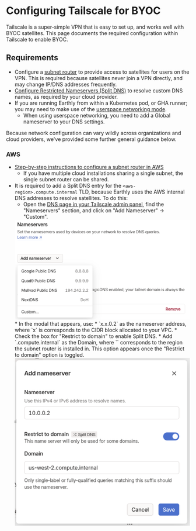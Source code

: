 # Configuring Tailscale for BYOC

Tailscale is a super-simple VPN that is easy to set up, and works well with BYOC satellites. This page documents the required configuration within Tailscale to enable BYOC.

## Requirements

* Configure a [subnet router](https://tailscale.com/kb/1019/subnets) to provide access to satellites for users on the VPN. This is required because satellites never join a VPN directly, and may change IP/DNS addresses frequently.
* [Configure Restricted Nameservers (Split DNS)](https://tailscale.com/kb/1054/dns?q=split+dns#nameservers) to resolve custom DNS names, as required by your cloud provider.
* If you are running Earthly from within a Kubernetes pod, or GHA runner; you may need to make use of the [userspace networking mode](https://tailscale.com/kb/1112/userspace-networking).
  * When using userspace networking, you need to add a Global nameserver to your DNS settings.

Because network configuration can vary wildly across organizations and cloud providers, we've provided some further general guidance below.

### AWS

* [Step-by-step instructions to configure a subnet router in AWS](https://tailscale.com/kb/1021/install-aws)
  * If you have multiple cloud installations sharing a single subnet, the single subnet router can be shared.
* It is required to add a Split DNS entry for the `<aws-region>.compute.internal` TLD, because Earthly uses the AWS internal DNS addresses to resolve satellites. To do this:
  * Open the [DNS page in your Tailscale admin panel](https://login.tailscale.com/admin/dns), find the "Nameservers" section, and click on "Add Nameserver" -> "Custom".
  <img src="./img/tailscale-nameserver-dropdown.png" alt="The Tailscale add nameserver dropdown, containing many options with custom in its own section." title="Add Custom Nameserver">
  * In the modal that appears, use:
    * `x.x.0.2` as the nameserver address, where `x` is corresponds to the CIDR block allocated to your VPC.
    * Check the box for "Restrict to domain" to enable Split DNS.
    * Add `<aws-region>.compute.internal` as the Domain, where `<aws-region>` corresponds to the region the subnet router is installed in. This option appears once the "Restrict to domain" option is toggled.
  <img src="./img/tailscale-nameserver-modal.png" alt="The Tailscale Add Nameserver modal dialog, with 10.0.0.2 filled in for the Nameserver, Restrict to domain toggled on, and Domain set to us-west-2.compute.internal" title="Add Nameserver Modal">